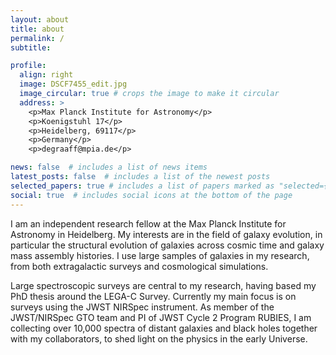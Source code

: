 ```yaml
---
layout: about
title: about
permalink: /
subtitle: 

profile:
  align: right
  image: DSCF7455_edit.jpg
  image_circular: true # crops the image to make it circular
  address: >
    <p>Max Planck Institute for Astronomy</p>
    <p>Koenigstuhl 17</p>
    <p>Heidelberg, 69117</p>
    <p>Germany</p>
    <p>degraaff@mpia.de</p>

news: false  # includes a list of news items
latest_posts: false  # includes a list of the newest posts
selected_papers: true # includes a list of papers marked as "selected={true}"
social: true  # includes social icons at the bottom of the page
---
```


I am an independent research fellow at the Max Planck Institute for Astronomy in Heidelberg. My interests are in the field of galaxy evolution, in particular the structural evolution of galaxies across cosmic time and galaxy mass assembly histories. I use large samples of galaxies in my research, from both extragalactic surveys and cosmological simulations.

Large spectroscopic surveys are central to my research, having based my PhD thesis around the LEGA-C Survey. Currently my main focus is on surveys using the JWST NIRSpec instrument. As member of the JWST/NIRSpec GTO team and PI of JWST Cycle 2 Program RUBIES, I am collecting over 10,000 spectra of distant galaxies and black holes together with my collaborators, to shed light on the physics in the early Universe.



